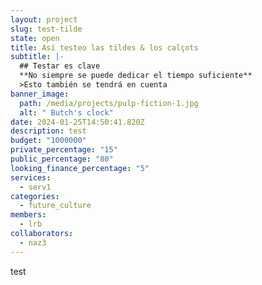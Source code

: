```yaml
---
layout: project
slug: test-tilde
state: open
title: Así testeo las tildes & los calçots
subtitle: |-
  #﻿# Testar es clave
  *﻿*No siempre se puede dedicar el tiempo suficiente**
  >﻿Esto también se tendrá en cuenta
banner_image:
  path: /media/projects/pulp-fiction-1.jpg
  alt: " Butch's clock"
date: 2024-01-25T14:50:41.820Z
description: t﻿est
budget: "1000000"
private_percentage: "15"
public_percentage: "80"
looking_finance_percentage: "5"
services:
  - serv1
categories:
  - future_culture
members:
  - lrb
collaborators:
  - naz3
---
```

t﻿est